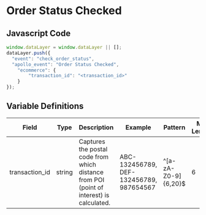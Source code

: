 # Order Status Checked

### 

## Javascript Code
```js
window.dataLayer = window.dataLayer || [];
dataLayer.push({
  "event": "check_order_status",
  "apollo_event": "Order Status Checked",
    "ecommerce": {
        "transaction_id": "<transaction_id>"
    }
});
```

## Variable Definitions

|Field|Type|Description|Example|Pattern|Min Length|Max Length|Minimum|Maximum|Multiple Of|
| --- | --- | --- | --- | --- | --- | --- | --- | --- | --- |
|transaction_id|string|Captures the postal code from which distance from POI \(point of interest\) is calculated.|ABC-132456789, DEF-132456789, 987654567|^[a-zA-Z0-9]{6,20}$|6|20||||




